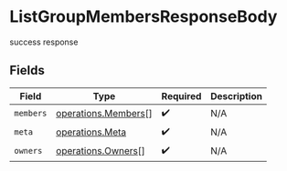# ListGroupMembersResponseBody

success response


## Fields

| Field                                                             | Type                                                              | Required                                                          | Description                                                       |
| ----------------------------------------------------------------- | ----------------------------------------------------------------- | ----------------------------------------------------------------- | ----------------------------------------------------------------- |
| `members`                                                         | [operations.Members](../../../sdk/models/operations/members.md)[] | :heavy_check_mark:                                                | N/A                                                               |
| `meta`                                                            | [operations.Meta](../../../sdk/models/operations/meta.md)         | :heavy_check_mark:                                                | N/A                                                               |
| `owners`                                                          | [operations.Owners](../../../sdk/models/operations/owners.md)[]   | :heavy_check_mark:                                                | N/A                                                               |